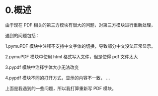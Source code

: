 # 0.概述

由于现在 PDF 相关的第三方模块有很大的问题，对第三方模块进行重新处理，

遇到的问题包括：

1.pymuPDF 模块中注释不支持中文字体的切换，导致部分中文没法正常显示。

2.pymuPDF 模块中使用 html 格式写入文件，但是使得 pdf 文件太大

3.pypdf 模块中注释字体大小无法改变

4.pypdf 模块不同的打开方式，显示的内容不一致，
...

上面是我遇到的一些问题，所以我打算重新写 PDF 模块。
